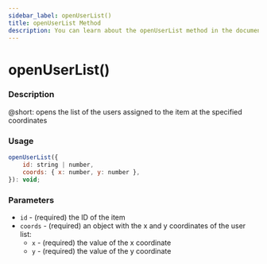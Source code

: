 ```yaml
---
sidebar_label: openUserList()
title: openUserList Method
description: You can learn about the openUserList method in the documentation of the DHTMLX JavaScript To Do List library. Browse developer guides and API reference, try out code examples and live demos, and download a free 30-day evaluation version of DHTMLX To Do List.
---
```


# openUserList()

### Description

@short: opens the list of the users assigned to the item at the specified coordinates

### Usage

~~~js
openUserList({
    id: string | number,
    coords: { x: number, y: number },
}): void;
~~~

### Parameters

- `id` - (required) the ID of the item
- `coords` - (required) an object with the x and y coordinates of the user list:
    - `x` - (required) the value of the x coordinate
    - `y` - (required) the value of the y coordinate